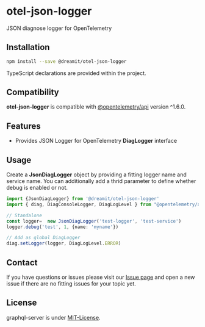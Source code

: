 # otel-json-logger
JSON diagnose logger for OpenTelemetry

## Installation

```sh
npm install --save @dreamit/otel-json-logger
```

TypeScript declarations are provided within the project.

## Compatibility

**otel-json-logger** is compatible with [@opentelemetry/api][1] version ^1.6.0.


## Features

- Provides JSON Logger for OpenTelemetry **DiagLogger** interface
  
## Usage

Create a **JsonDiagLogger** object by providing a fitting logger name and service name. You can additionally add a thrid parameter to define whether debug is enabled or not.

```typescript
import {JsonDiagLogger} from '@dreamit/otel-json-logger'
import { diag, DiagConsoleLogger, DiagLogLevel } from "@opentelemetry/api";

// Standalone
const logger=  new JsonDiagLogger('test-logger', 'test-service')
logger.debug('test', 1, {name: 'myname'})

// Add as global DiagLogger
diag.setLogger(logger, DiagLogLevel.ERROR)
```

## Contact

If you have questions or issues please visit our [Issue page](https://github.com/dreamit-de/otel-json-logger/issues)
and open a new issue if there are no fitting issues for your topic yet.


## License

graphql-server is under [MIT-License](./LICENSE).

[1]: https://github.com/open-telemetry/opentelemetry-js
